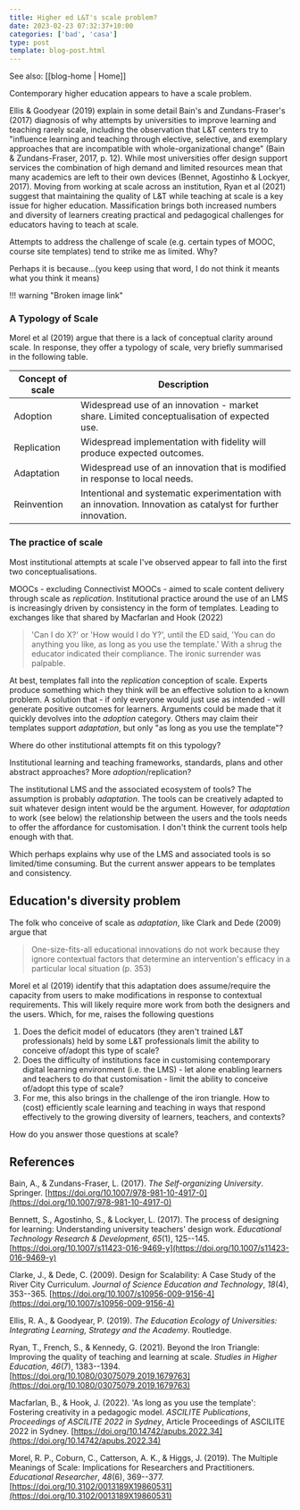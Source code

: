 ```yaml
---
title: Higher ed L&T's scale problem?
date: 2023-02-23 07:32:37+10:00
categories: ['bad', 'casa']
type: post
template: blog-post.html
---
```


See also: [[blog-home | Home]]

Contemporary higher education appears to have a scale problem.

Ellis & Goodyear (2019) explain in some detail Bain's and Zundans-Fraser's (2017) diagnosis of why attempts by universities to improve learning and teaching rarely scale, including the observation that L&T centers try to "influence learning and teaching through elective, selective, and exemplary approaches that are incompatible with whole-organizational change" (Bain & Zundans-Fraser, 2017, p. 12). While most universities offer design support services the combination of high demand and limited resources mean that many academics are left to their own devices (Bennet, Agostinho & Lockyer, 2017). Moving from working at scale across an institution, Ryan et al (2021) suggest that maintaining the quality of L&T while teaching at scale is a key issue for higher education. Massification brings both increased numbers and diversity of learners creating practical and pedagogical challenges for educators having to teach at scale.

Attempts to address the challenge of scale (e.g. certain types of MOOC, course site templates) tend to strike me as limited. Why?

Perhaps it is because...(you keep using that word, I do not think it meants what you think it means)

!!! warning "Broken image link"

### A Typology of Scale

Morel et al (2019) argue that there is a lack of conceptual clarity around scale. In response, they offer a typology of scale, very briefly summarised in the following table.

| **Concept of scale** | **Description** |
| --- | --- |
| Adoption | Widespread use of an innovation - market share. Limited conceptualisation of expected use. |
| Replication | Widespread implementation with fidelity will produce expected outcomes. |
| Adaptation | Widespread use of an innovation that is modified in response to local needs. |
| Reinvention | Intentional and systematic experimentation with an innovation. Innovation as catalyst for further innovation. |

### The practice of scale

Most institutional attempts at scale I've observed appear to fall into the first two conceptualisations.

MOOCs - excluding Connectivist MOOCs - aimed to scale content delivery through scale as _replication_. Institutional practice around the use of an LMS is increasingly driven by consistency in the form of templates. Leading to exchanges like that shared by Macfarlan and Hook (2022)

> 'Can I do X?' or 'How would I do Y?', until the ED said, 'You can do anything you like, as long as you use the template.' With a shrug the educator indicated their compliance. The ironic surrender was palpable.

At best, templates fall into the _replication_ conception of scale. Experts produce something which they think will be an effective solution to a known problem. A solution that - if only everyone would just use as intended - will generate positive outcomes for learners. Arguments could be made that it quickly devolves into the _adoption_ category. Others may claim their templates support _adaptation_, but only "as long as you use the template"?

Where do other institutional attempts fit on this typology?

Institutional learning and teaching frameworks, standards, plans and other abstract approaches? More _adoption_/replication?

The institutional LMS and the associated ecosystem of tools? The assumption is probably _adaptation_. The tools can be creatively adapted to suit whatever design intent would be the argument. However, for _adaptation_ to work (see below) the relationship between the users and the tools needs to offer the affordance for customisation. I don't think the current tools help enough with that.

Which perhaps explains why use of the LMS and associated tools is so limited/time consuming. But the current answer appears to be templates and consistency.

## Education's diversity problem

The folk who conceive of scale as _adaptation_, like Clark and Dede (2009) argue that

> One-size-fits-all educational innovations do not work because they ignore contextual factors that determine an intervention's efficacy in a particular local situation (p. 353)

Morel et al (2019) identify that this adaptation does assume/require the capacity from users to make modifications in response to contextual requirements. This will likely require more work from both the designers and the users. Which, for me, raises the following questions

1. Does the deficit model of educators (they aren't trained L&T professionals) held by some L&T professionals limit the ability to conceive of/adopt this type of scale?
2. Does the difficulty of institutions face in customising contemporary digital learning environment (i.e. the LMS) - let alone enabling learners and teachers to do that customisation - limit the ability to conceive of/adopt this type of scale?
3. For me, this also brings in the challenge of the iron triangle. How to (cost) efficiently scale learning and teaching in ways that respond effectively to the growing diversity of learners, teachers, and contexts?

How do you answer those questions at scale?

## References

Bain, A., & Zundans-Fraser, L. (2017). _The Self-organizing University_. Springer. [https://doi.org/10.1007/978-981-10-4917-0](https://doi.org/10.1007/978-981-10-4917-0)

Bennett, S., Agostinho, S., & Lockyer, L. (2017). The process of designing for learning: Understanding university teachers' design work. _Educational Technology Research & Development_, _65_(1), 125--145. [https://doi.org/10.1007/s11423-016-9469-y](https://doi.org/10.1007/s11423-016-9469-y)

Clarke, J., & Dede, C. (2009). Design for Scalability: A Case Study of the River City Curriculum. _Journal of Science Education and Technology_, _18_(4), 353--365. [https://doi.org/10.1007/s10956-009-9156-4](https://doi.org/10.1007/s10956-009-9156-4)

Ellis, R. A., & Goodyear, P. (2019). _The Education Ecology of Universities: Integrating Learning, Strategy and the Academy_. Routledge.

Ryan, T., French, S., & Kennedy, G. (2021). Beyond the Iron Triangle: Improving the quality of teaching and learning at scale. _Studies in Higher Education_, _46_(7), 1383--1394. [https://doi.org/10.1080/03075079.2019.1679763](https://doi.org/10.1080/03075079.2019.1679763)

Macfarlan, B., & Hook, J. (2022). 'As long as you use the template': Fostering creativity in a pedagogic model. _ASCILITE Publications_, _Proceedings of ASCILITE 2022 in Sydney_, Article Proceedings of ASCILITE 2022 in Sydney. [https://doi.org/10.14742/apubs.2022.34](https://doi.org/10.14742/apubs.2022.34)

Morel, R. P., Coburn, C., Catterson, A. K., & Higgs, J. (2019). The Multiple Meanings of Scale: Implications for Researchers and Practitioners. _Educational Researcher_, _48_(6), 369--377. [https://doi.org/10.3102/0013189X19860531](https://doi.org/10.3102/0013189X19860531)